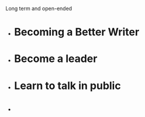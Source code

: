 Long term and open-ended

- # Becoming a Better Writer
- # Become a leader
- # Learn to talk in public
- # 